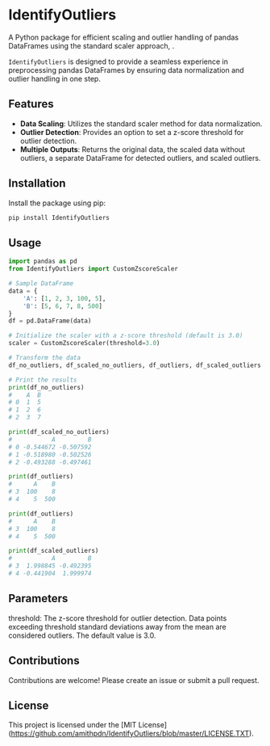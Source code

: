 # IdentifyOutliers

A Python package for efficient scaling and outlier handling of pandas DataFrames using the standard scaler approach, .

`IdentifyOutliers` is designed to provide a seamless experience in preprocessing pandas DataFrames by ensuring data normalization and outlier handling in one step.

## Features

- **Data Scaling**: Utilizes the standard scaler method for data normalization.
- **Outlier Detection**: Provides an option to set a z-score threshold for outlier detection.
- **Multiple Outputs**: Returns the original data, the scaled data without outliers, a separate DataFrame for detected outliers, and scaled outliers.

## Installation

Install the package using pip:

```bash
pip install IdentifyOutliers
```

## Usage

```python
import pandas as pd
from IdentifyOutliers import CustomZscoreScaler

# Sample DataFrame
data = {
    'A': [1, 2, 3, 100, 5],
    'B': [5, 6, 7, 8, 500]
}
df = pd.DataFrame(data)

# Initialize the scaler with a z-score threshold (default is 3.0)
scaler = CustomZscoreScaler(threshold=3.0)

# Transform the data
df_no_outliers, df_scaled_no_outliers, df_outliers, df_scaled_outliers = scaler.transform(df)

# Print the results
print(df_no_outliers)
#    A  B
# 0  1  5
# 1  2  6
# 2  3  7

print(df_scaled_no_outliers)
#           A         B
# 0 -0.544672 -0.507592
# 1 -0.518980 -0.502526
# 2 -0.493288 -0.497461

print(df_outliers)
#      A    B
# 3  100    8
# 4    5  500

print(df_outliers)
#      A    B
# 3  100    8
# 4    5  500

print(df_scaled_outliers)
#           A         B
# 3  1.998845 -0.492395
# 4 -0.441904  1.999974

```

## Parameters

threshold: The z-score threshold for outlier detection. Data points exceeding threshold standard deviations away from the mean are considered outliers. The default value is 3.0.


## Contributions

Contributions are welcome! Please create an issue or submit a pull request.

## License

This project is licensed under the [MIT License] (https://github.com/amithpdn/IdentifyOutliers/blob/master/LICENSE.TXT).